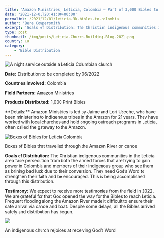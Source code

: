 ```yaml
---
title: 'Amazon Ministries, Leticia, Colombia – Part of 3,000 Bibles to Colombia'
date: '2021-12-01T20:41:00+00:00'
permalink: /2021/12/01/leticia-3k-bibles-to-colombia
author: 'Bere Cowpersmith'
excerpt: 'Goals of Distribution: The Christian indigenous communities in the Leticia area face persecution from both the armed forces that are trying to gain power in Colombia and members of their indigenous group who see them as brining bad luck due to their conversion. They need God’s Word to strengthen their faith and be encouraged. This is being accomplished through this distribution.'
type: post
thumbnail: /img/posts/Leticia-Church-Building-Blog-2021.png
country: CO
category:
    - 'Bible Distribution'
---
```


![A night service outside a Leticia Columbian church](/img/posts/image4.jpeg)

**Date:** Distribution to be completed by 06/2022

**Countries Involved:** Colombia

**Field Partners:** Amazon Ministries

**Products Distributed:** 1,000 Print Bibles

</div></div>**Details:** Amazon Ministries is led by Jaime and Lori Useche, who have been ministering to indigenous tribes in the Amazon for 21 years. They have worked with local churches and hold ongoing outreach programs in Leticia, often called the gateway to the Amazon.

![Boxes of Bibles for Leticia Colombia](/img/posts/image2.jpeg)

Boxes of Bibles that travelled through the Amazon River on canoe

**Goals of Distribution:** The Christian indigenous communities in the Leticia area face persecution from both the armed forces that are trying to gain power in Colombia and members of their indigenous group who see them as brining bad luck due to their conversion. They need God’s Word to strengthen their faith and be encouraged. This is being accomplished through this distribution.

**Testimony:** We expect to receive more testimonies from the field in 2022. We are grateful for that God opened the way for the Bibles to reach Leticia. Frequent flooding along the Amazon River made it difficult to ensure their safe arrival via canoe and boat. Despite some delays, all the Bibles arrived safely and distribution has begun.

![](/img/posts/image3.jpeg)

An indigenous church rejoices at receiving God’s Word